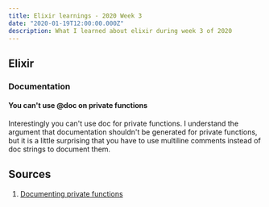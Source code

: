 ```yaml
---
title: Elixir learnings - 2020 Week 3
date: "2020-01-19T12:00:00.000Z"
description: What I learned about elixir during week 3 of 2020
---
```


## Elixir

### Documentation

#### You can't use @doc on private functions

Interestingly you can't use doc for private functions. I understand the argument that documentation shouldn't be generated for private functions, but it is a little surprising that you have to use multiline comments instead of doc strings to document them.

## Sources

[defp]: https://elixirforum.com/t/proposal-docp-for-private-function-documentation-and-doctests/3732/14

1. [Documenting private functions][defp]